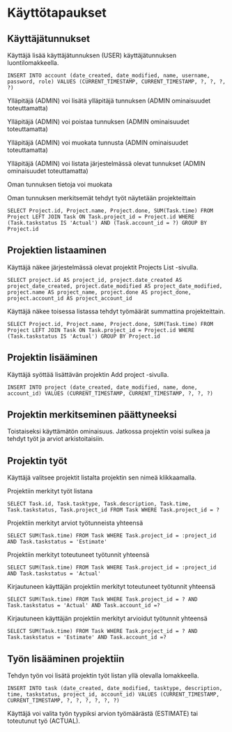 # Käyttötapaukset

## Käyttäjätunnukset

Käyttäjä lisää käyttäjätunnuksen (USER) käyttäjätunnuksen luontilomakkeella.

```
INSERT INTO account (date_created, date_modified, name, username, password, role) VALUES (CURRENT_TIMESTAMP, CURRENT_TIMESTAMP, ?, ?, ?, ?)
```

Ylläpitäjä (ADMIN) voi lisätä ylläpitäjä tunnuksen (ADMIN ominaisuudet toteuttamatta)

Ylläpitäjä (ADMIN) voi poistaa tunnuksen (ADMIN ominaisuudet toteuttamatta)

Ylläpitäjä (ADMIN) voi muokata tunnusta (ADMIN ominaisuudet toteuttamatta)

Ylläpitäjä (ADMIN) voi listata järjestelmässä olevat tunnukset (ADMIN ominaisuudet toteuttamatta)

Oman tunnuksen tietoja voi muokata

Oman tunnuksen merkitsemät tehdyt työt näytetään projekteittain

```
SELECT Project.id, Project.name, Project.done, SUM(Task.time) FROM Project LEFT JOIN Task ON Task.project_id = Project.id WHERE (Task.taskstatus IS 'Actual') AND (Task.account_id = ?) GROUP BY Project.id
```

## Projektien listaaminen

Käyttäjä näkee järjestelmässä olevat projektit Projects List -sivulla.

```
SELECT project.id AS project_id, project.date_created AS project_date_created, project.date_modified AS project_date_modified, project.name AS project_name, project.done AS project_done, project.account_id AS project_account_id
```

Käyttäjä näkee toisessa listassa tehdyt työmäärät summattina projekteittain.

```
SELECT Project.id, Project.name, Project.done, SUM(Task.time) FROM Project LEFT JOIN Task ON Task.project_id = Project.id WHERE (Task.taskstatus IS 'Actual') GROUP BY Project.id
```

## Projektin lisääminen

Käyttäjä syöttää lisättävän projektin Add project -sivulla.

```
INSERT INTO project (date_created, date_modified, name, done, account_id) VALUES (CURRENT_TIMESTAMP, CURRENT_TIMESTAMP, ?, ?, ?)
```

## Projektin merkitseminen päättyneeksi

Toistaiseksi käyttämätön ominaisuus. Jatkossa projektin voisi sulkea ja tehdyt työt ja arviot arkistoitaisiin.

## Projektin työt

Käyttäjä valitsee projektit listalta projektin sen nimeä klikkaamalla.

Projektiin merkityt työt listana

```
SELECT Task.id, Task.tasktype, Task.description, Task.time, Task.taskstatus, Task.project_id FROM Task WHERE Task.project_id = ?
```

Projektiin merkityt arviot työtunneista yhteensä

```
SELECT SUM(Task.time) FROM Task WHERE Task.project_id = :project_id AND Task.taskstatus = 'Estimate'
```

Projektiin merkityt toteutuneet työtunnit yhteensä

```
SELECT SUM(Task.time) FROM Task WHERE Task.project_id = :project_id AND Task.taskstatus = 'Actual'
```

Kirjautuneen käyttäjän projektiin merkityt toteutuneet työtunnit yhteensä

```
SELECT SUM(Task.time) FROM Task WHERE Task.project_id = ? AND Task.taskstatus = 'Actual' AND Task.account_id =?
```

Kirjautuneen käyttäjän projektiin merkityt arvioidut työtunnit yhteensä

```
SELECT SUM(Task.time) FROM Task WHERE Task.project_id = ? AND Task.taskstatus = 'Estimate' AND Task.account_id =?
```

## Työn lisääminen projektiin

Tehdyn työn voi lisätä projektin työt listan yllä olevalla lomakkeella.

```
INSERT INTO task (date_created, date_modified, tasktype, description, time, taskstatus, project_id, account_id) VALUES (CURRENT_TIMESTAMP, CURRENT_TIMESTAMP, ?, ?, ?, ?, ?, ?)
```

Käyttäjä voi valita työn tyypiksi arvion työmäärästä (ESTIMATE) tai toteutunut työ (ACTUAL).
